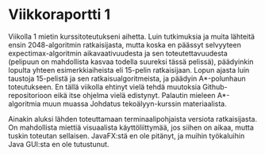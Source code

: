 # Viikkoraportti 1

Viikolla 1 mietin kurssitoteutukseni aihetta. Luin tutkimuksia ja muita lähteitä ensin 2048-algoritmin ratkaisijasta, mutta koska en päässyt selvyyteen expectimax-algoritmin aikavaativuudesta ja sen toteutettavuudesta (pelipuun on mahdollista kasvaa todella suureksi tässä pelissä), päädyinkin lopulta yhteen esimerkkiaiheista eli 15-pelin ratkaisijaan. Lopun ajasta luin taustoja 15-pelistä ja sen ratkaisualgoritmeista, ja päädyin A*-polunhaun toteutukseen. En tällä viikolla ehtinyt vielä tehdä muutoksia Github-repositorioon eikä itse ohjelma vielä edistynyt. Palautin mieleen A*-algoritmia muun muassa Johdatus tekoälyyn-kurssin materiaalista.

Ainakin aluksi lähden toteuttamaan terminaalipohjaista versiota ratkaisijasta. On mahdollista miettiä visuaalista käyttöliittymää, jos siihen on aikaa, mutta tuskin toteutan sellaisen. JavaFX:stä en ole pitänyt, ja muihin työkaluihin Java GUI:sta en ole tutustunut. 

